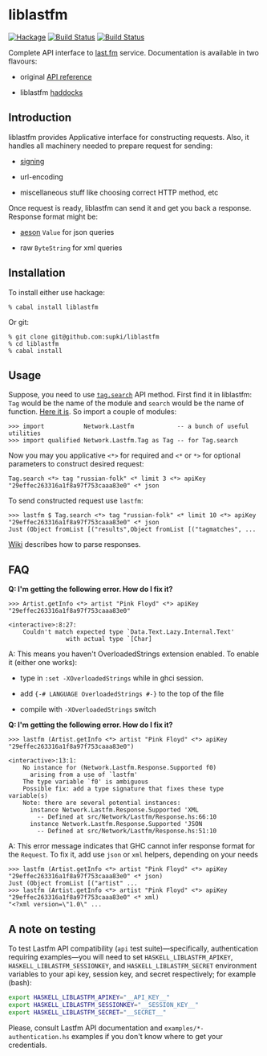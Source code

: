 liblastfm
=========
[![Hackage](https://budueba.com/hackage/liblastfm)](http://hackage.haskell.org/package/liblastfm)
[![Build Status](https://drone.io/github.com/supki/liblastfm/status.png)](https://drone.io/github.com/supki/liblastfm/latest)
[![Build Status](https://secure.travis-ci.org/supki/liblastfm.png?branch=develop)](http://travis-ci.org/supki/liblastfm)

Complete API interface to [last.fm][last.fm] service.
Documentation is available in two flavours:

  * original [API reference][last.fm/api]

  * liblastfm [haddocks][liblastfm/haddocks]

Introduction
------------
liblastfm provides Applicative interface for constructing requests. Also, it handles all machinery needed to prepare request for sending:

  * [signing][last.fm/sign]

  * url-encoding

  * miscellaneous stuff like choosing correct HTTP method, etc

Once request is ready, liblastfm can send it and get you back a response.
Response format might be:

  * [aeson][aeson] `Value` for json queries

  * raw `ByteString` for xml queries

Installation
------------
To install either use hackage:

    % cabal install liblastfm

Or git:

    % git clone git@github.com:supki/liblastfm
    % cd liblastfm
    % cabal install

Usage
-----
Suppose, you need to use [`tag.search`][last.fm/api-usage] API method.
First find it in liblastfm: `Tag` would be the name of the module and `search` would be the name of function. [Here it is][liblastfm/haddocks-usage].
So import a couple of modules:

    >>> import           Network.Lastfm            -- a bunch of useful utilities
    >>> import qualified Network.Lastfm.Tag as Tag -- for Tag.search

Now you may you applicative `<*>` for required and `<*` or `*>` for optional parameters to construct
desired request:

    Tag.search <*> tag "russian-folk" <* limit 3 <*> apiKey "29effec263316a1f8a97f753caaa83e0" <* json

To send constructed request use `lastfm`:

    >>> lastfm $ Tag.search <*> tag "russian-folk" <* limit 10 <*> apiKey "29effec263316a1f8a97f753caaa83e0" <* json
    Just (Object fromList [("results",Object fromList [("tagmatches", ...

[Wiki][liblastfm/wiki] describes how to parse responses.

FAQ
---

**Q: I'm getting the following error. How do I fix it?**

```
>>> Artist.getInfo <*> artist "Pink Floyd" <*> apiKey "29effec263316a1f8a97f753caaa83e0"

<interactive>:8:27:
    Couldn't match expected type `Data.Text.Lazy.Internal.Text'
                with actual type `[Char]
```

A: This means you haven't OverloadedStrings extension enabled.
To enable it (either one works):

  * type in `:set -XOverloadedStrings` while in ghci session.

  * add `{-# LANGUAGE OverloadedStrings #-}` to the top of the file

  * compile with `-XOverloadedStrings` switch

**Q: I'm getting the following error. How do I fix it?**

```
>>> lastfm (Artist.getInfo <*> artist "Pink Floyd" <*> apiKey "29effec263316a1f8a97f753caaa83e0")

<interactive>:13:1:
    No instance for (Network.Lastfm.Response.Supported f0)
      arising from a use of `lastfm'
    The type variable `f0' is ambiguous
    Possible fix: add a type signature that fixes these type variable(s)
    Note: there are several potential instances:
      instance Network.Lastfm.Response.Supported 'XML
        -- Defined at src/Network/Lastfm/Response.hs:66:10
      instance Network.Lastfm.Response.Supported 'JSON
        -- Defined at src/Network/Lastfm/Response.hs:51:10
```

A: This error message indicates that GHC cannot infer response format for the `Request`.
To fix it, add use `json` or `xml` helpers, depending on your needs

```
>>> lastfm (Artist.getInfo <*> artist "Pink Floyd" <*> apiKey "29effec263316a1f8a97f753caaa83e0" <* json)
Just (Object fromList [("artist" ...
>>> lastfm (Artist.getInfo <*> artist "Pink Floyd" <*> apiKey "29effec263316a1f8a97f753caaa83e0" <* xml)
"<?xml version=\"1.0\" ...
```

A note on testing
-----------------

To test Lastfm API compatibility (`api` test suite)—specifically, authentication requiring
examples—you will need to set `HASKELL_LIBLASTFM_APIKEY`, `HASKELL_LIBLASTFM_SESSIONKEY`,
and `HASKELL_LIBLASTFM_SECRET` environment variables to your api key, session key, and
secret respectively; for example (bash):

```bash
export HASKELL_LIBLASTFM_APIKEY="__API_KEY__"
export HASKELL_LIBLASTFM_SESSIONKEY="__SESSION_KEY__"
export HASKELL_LIBLASTFM_SECRET="__SECRET__"
```

Please, consult Lastfm API documentation and  `examples/*-authentication.hs`
examples if you don't know where to get your credentials.

 [last.fm]: http://www.last.fm/
 [last.fm/api]: http://www.last.fm/api/intro
 [last.fm/api-usage]: http://www.last.fm/api/show/tag.search
 [last.fm/sign]: http://www.last.fm/api/authspec#8
 [liblastfm/haddocks]: http://supki.github.io/liblastfm/
 [liblastfm/haddocks-usage]: http://supki.github.com/liblastfm/Network-Lastfm-Tag.html#v:search
 [liblastfm/wiki]: https://github.com/supki/liblastfm/wiki/How-to-parse-JSON-response
 [aeson]: http://hackage.haskell.org/package/aeson
